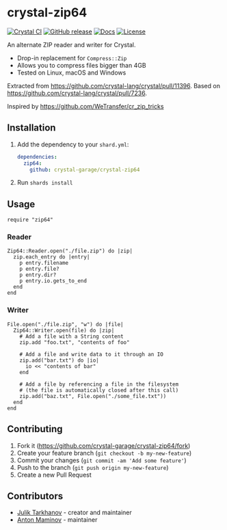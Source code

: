 # crystal-zip64

[![Crystal CI](https://github.com/crystal-garage/crystal-zip64/actions/workflows/crystal.yml/badge.svg)](https://github.com/crystal-garage/crystal-zip64/actions/workflows/crystal.yml)
[![GitHub release](https://img.shields.io/github/release/crystal-garage/crystal-zip64.svg)](https://github.com/crystal-garage/crystal-zip64/releases)
[![Docs](https://img.shields.io/badge/docs-available-brightgreen.svg)](https://crystal-garage.github.io/crystal-zip64/)
[![License](https://img.shields.io/github/license/crystal-garage/crystal-zip64.svg)](https://github.com/crystal-garage/crystal-zip64/blob/master/LICENSE)

An alternate ZIP reader and writer for Crystal.

- Drop-in replacement for `Compress::Zip`
- Allows you to compress files bigger than 4GB
- Tested on Linux, macOS and Windows

Extracted from <https://github.com/crystal-lang/crystal/pull/11396>.
Based on <https://github.com/crystal-lang/crystal/pull/7236>.

Inspired by <https://github.com/WeTransfer/cr_zip_tricks>

## Installation

1. Add the dependency to your `shard.yml`:

   ```yaml
   dependencies:
     zip64:
       github: crystal-garage/crystal-zip64
   ```

2. Run `shards install`

## Usage

```crystal
require "zip64"
```

### Reader

```crystal
Zip64::Reader.open("./file.zip") do |zip|
  zip.each_entry do |entry|
    p entry.filename
    p entry.file?
    p entry.dir?
    p entry.io.gets_to_end
  end
end
```

### Writer

```crystal
File.open("./file.zip", "w") do |file|
  Zip64::Writer.open(file) do |zip|
    # Add a file with a String content
    zip.add "foo.txt", "contents of foo"

    # Add a file and write data to it through an IO
    zip.add("bar.txt") do |io|
      io << "contents of bar"
    end

    # Add a file by referencing a file in the filesystem
    # (the file is automatically closed after this call)
    zip.add("baz.txt", File.open("./some_file.txt"))
  end
end
```

## Contributing

1. Fork it (<https://github.com/crystal-garage/crystal-zip64/fork>)
2. Create your feature branch (`git checkout -b my-new-feature`)
3. Commit your changes (`git commit -am 'Add some feature'`)
4. Push to the branch (`git push origin my-new-feature`)
5. Create a new Pull Request

## Contributors

- [Julik Tarkhanov](https://github.com/julik) - creator and maintainer
- [Anton Maminov](https://github.com/mamantoha) - maintainer
